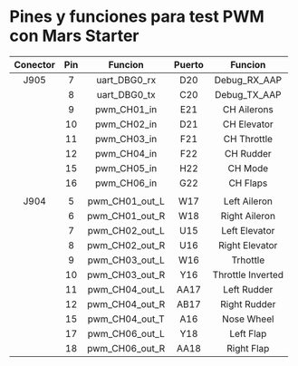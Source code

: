 # Pines y funciones para test PWM con Mars Starter

| Conector | Pin  |    Funcion     | Puerto |      Funcion      |
| :------: | :--: | :------------: | :----: | :---------------: |
|   J905   |  7   |  uart_DBG0_rx  |  D20   |   Debug_RX_AAP    |
|          |  8   |  uart_DBG0_tx  |  C20   |   Debug_TX_AAP    |
|          |  9   |  pwm_CH01_in   |  E21   |    CH Ailerons    |
|          |  10  |  pwm_CH02_in   |  D21   |    CH Elevator    |
|          |  11  |  pwm_CH03_in   |  F21   |    CH Throttle    |
|          |  12  |  pwm_CH04_in   |  F22   |     CH Rudder     |
|          |  15  |  pwm_CH05_in   |  H22   |      CH Mode      |
|          |  16  |  pwm_CH06_in   |  G22   |     CH Flaps      |
|          |      |                |        |                   |
|   J904   |  5   | pwm_CH01_out_L |  W17   |   Left Aileron    |
|          |  6   | pwm_CH01_out_R |  W18   |   Right Aileron   |
|          |  7   | pwm_CH02_out_L |  U15   |   Left Elevator   |
|          |  8   | pwm_CH02_out_R |  U16   |  Right Elevator   |
|          |  9   | pwm_CH03_out_L |  W16   |     Trhottle      |
|          |  10  | pwm_CH03_out_R |  Y16   | Throttle Inverted |
|          |  11  | pwm_CH04_out_L |  AA17  |    Left Rudder    |
|          |  12  | pwm_CH04_out_R |  AB17  |   Right Rudder    |
|          |  15  | pwm_CH04_out_T |  A16   |    Nose Wheel     |
|          |  17  | pwm_CH06_out_L |  Y18   |     Left Flap     |
|          |  18  | pwm_CH06_out_R |  AA18  |    Right Flap     |

